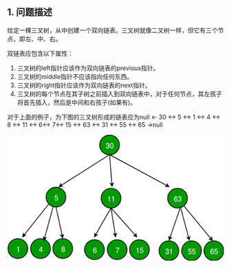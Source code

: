 ## 1. 问题描述

给定一棵三叉树，从中创建一个双向链表。三叉树就像二叉树一样，但它有三个节点，即左、中、右。

双链表应包含以下属性：

1. 三叉树的left指针应该作为双向链表的previous指针。
2. 三叉树的middle指针不应该指向任何东西。
3. 三叉树的right指针应该作为双向链表的next指针。
4. 三叉树的每个节点在其子树之前插入到双向链表中，对于任何节点，其左孩子将首先插入，然后是中间和右孩子(如果有)。

对于上面的例子，为下图的三叉树形成的链表应为null <- 30 <-> 5 <-> 1 <-> 4 <-> 8 <-> 11 <-> 6<-> 7<-> 15 <-> 63 <-> 31 <-> 55 <-> 65 ->null

<img src="../assets/CreateDoublyLinkedList_FromTernaryTree.png">

